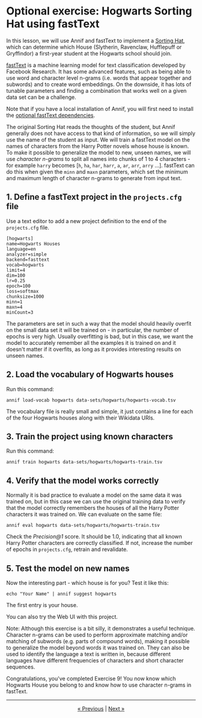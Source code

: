 # Optional exercise: Hogwarts Sorting Hat using fastText

In this lesson, we will use Annif and fastText to implement a [Sorting
Hat](https://harrypotter.fandom.com/wiki/Sorting_Hat), which can determine
which House (Slytherin, Ravenclaw, Hufflepuff or Gryffindor) a first-year
student at the Hogwarts school should join.

[fastText](https://fasttext.cc/) is a machine learning model for text
classification developed by Facebook Research. It has some advanced
features, such as being able to use word and character level n-grams (i.e.
words that appear together and subwords) and to create word embeddings. On
the downside, it has lots of tunable parameters and finding a combination
that works well on a given data set can be a challenge.

Note that if you have a local installation of Annif, you will first need to install the 
[optional fastText dependencies](https://github.com/NatLibFi/Annif/wiki/Optional-features-and-dependencies#fasttext-backend).

The original Sorting Hat reads the thoughts of the student, but Annif
generally does not have access to that kind of information, so we will
simply use the name of the student as input. We will train a fastText model
on the names of characters from the Harry Potter novels whose house is
known. To make it possible to generalize the model to new, unseen names, we
will use *character n-grams* to split all names into chunks of 1 to 4
characters - for example `harry` becomes [`h`, `ha`, `har`, `harr`, `a`,
`ar`, `arr`, `arry` ...]. fastText can do this when given the `minn` and
`maxn` parameters, which set the minimum and maximum length of character
n-grams to generate from input text.

## 1. Define a fastText project in the `projects.cfg` file

Use a text editor to add a new project definition to the end of the
`projects.cfg` file.

    [hogwarts]
    name=Hogwarts Houses
    language=en
    analyzer=simple
    backend=fasttext
    vocab=hogwarts
    limit=4
    dim=100
    lr=0.25
    epoch=100
    loss=softmax
    chunksize=1000
    minn=1
    maxn=4
    minCount=3

The parameters are set in such a way that the model should heavily overfit
on the small data set it will be trained on - in particular, the number of
epochs is very high. Usually overfitting is bad, but in this case, we want
the model to accurately remember all the examples it is trained on and it
doesn't matter if it overfits, as long as it provides interesting results on
unseen names.

## 2. Load the vocabulary of Hogwarts houses

Run this command:

    annif load-vocab hogwarts data-sets/hogwarts/hogwarts-vocab.tsv

The vocabulary file is really small and simple, it just contains a line for
each of the four Hogwarts houses along with their Wikidata URIs.

## 3. Train the project using known characters

Run this command:

    annif train hogwarts data-sets/hogwarts/hogwarts-train.tsv

## 4. Verify that the model works correctly

Normally it is bad practice to evaluate a model on the same data it was
trained on, but in this case we can use the original training data to verify
that the model correctly remembers the houses of all the Harry Potter
characters it was trained on. We can evaluate on the same file:

    annif eval hogwarts data-sets/hogwarts/hogwarts-train.tsv

Check the *Precision@1* score. It should be 1.0, indicating that all known
Harry Potter characters are correctly classified. If not, increase the
number of epochs in `projects.cfg`, retrain and revalidate.

## 5. Test the model on new names

Now the interesting part - which house is for you? Test it like this:

    echo "Your Name" | annif suggest hogwarts

The first entry is your house.

You can also try the Web UI with this project.

Note: Although this exercise is a bit silly, it demonstrates a useful
technique.  Character n-grams can be used to perform approximate matching
and/or matching of subwords (e.g.  parts of compound words), making it
possible to generalize the model beyond words it was trained on. They can
also be used to identify the language a text is written in, because
different languages have different frequencies of characters and short
character sequences.


Congratulations, you've completed Exercise 9! You now know which Hogwarts
House you belong to and know how to use character n-grams in fastText.

---

<p align="center">
<a href="/exercises/08_omikuji_project.md">« Previous</a> |
<a href="/exercises/10_nn_ensemble_project.md">Next »</a>
</p>
